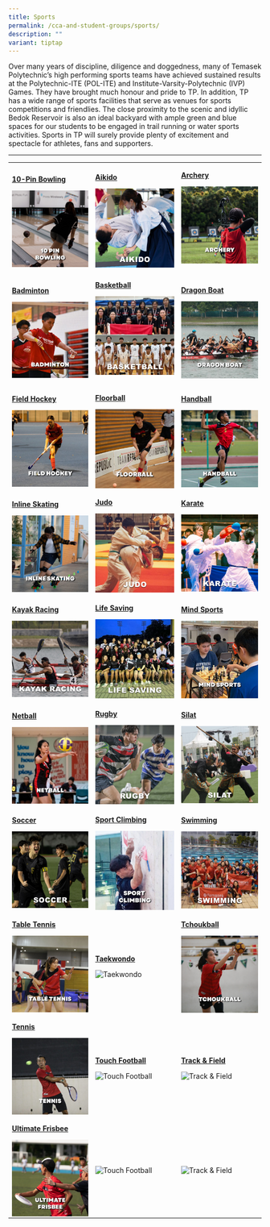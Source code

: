 ```yaml
---
title: Sports
permalink: /cca-and-student-groups/sports/
description: ""
variant: tiptap
---
```

<p>Over many years of discipline, diligence and doggedness, many of Temasek
Polytechnic’s high performing sports teams have achieved sustained results
at the Polytechnic-ITE (POL-ITE) and Institute-Varsity-Polytechnic (IVP)
Games. They have brought much honour and pride to TP. In addition, TP has
a wide range of sports facilities that serve as venues for sports competitions
and friendlies. The close proximity to the scenic and idyllic Bedok Reservoir
is also an ideal backyard with ample green and blue spaces for our students
to be engaged in trail running or water sports activities. Sports in TP
will surely provide plenty of excitement and spectacle for athletes, fans
and supporters.</p>
<hr>
<table style="minWidth: 75px">
<colgroup>
<col>
<col>
<col>
</colgroup>
<tbody>
<tr>
<td rowspan="1" colspan="1">
<p><strong><a href="/sports/10-pin-bowling/" rel="noopener noreferrer nofollow" target="_blank">10-Pin Bowling</a></strong>
</p>
<div class="isomer-image-wrapper">
<img style="display:block;margin-left:auto;margin-right:auto;" height="auto" width="100%" alt="10 Pin Bowling" src="/images/Sports/BOWLING_button-01.png">
</div>
</td>
<td rowspan="1" colspan="1">
<p><strong><a href="/sports/aikido" rel="noopener noreferrer nofollow" target="_blank">Aikido</a></strong>
</p>
<div class="isomer-image-wrapper">
<img style="width: 100%" height="auto" width="100%" alt="" src="/images/Sports/Aikido.jpg">
</div>
</td>
<td rowspan="1" colspan="1">
<p><strong><a href="/sports/archery" rel="noopener noreferrer nofollow" target="_blank">Archery</a></strong>
</p>
<div class="isomer-image-wrapper">
<img style="display:block;margin-left:auto;margin-right:auto;" height="auto" width="100%" alt="Archery" src="/images/Sports/ARCHERY_button-01.png">
</div>
<p></p>
</td>
</tr>
<tr>
<td rowspan="1" colspan="1">
<p><strong><a href="/sports/badminton" rel="noopener noreferrer nofollow" target="_blank">Badminton</a></strong>
</p>
<div class="isomer-image-wrapper">
<img style="display:block;margin-left:auto;margin-right:auto;" height="auto" width="100%" alt="Badminton" src="/images/Sports/BADMINTON_button-01.png">
</div>
</td>
<td rowspan="1" colspan="1">
<p><strong><a href="/sports/basketball" rel="noopener noreferrer nofollow" target="_blank">Basketball</a></strong>
</p>
<div class="isomer-image-wrapper">
<img style="width: 100%" height="auto" width="100%" alt="" src="/images/Sports/Basketball_2.jpg">
</div>
<p></p>
</td>
<td rowspan="1" colspan="1">
<p><strong><a href="/sports/dragon-boat" rel="noopener noreferrer nofollow" target="_blank">Dragon Boat</a></strong>
</p>
<div class="isomer-image-wrapper">
<img style="display:block;margin-left:auto;margin-right:auto;" height="auto" width="100%" alt="Dragon Boat" src="/images/Sports/DRAGONBOAT_button-01.png">
</div>
</td>
</tr>
<tr>
<td rowspan="1" colspan="1">
<p><strong><a href="/sports/field-hockey" rel="noopener noreferrer nofollow" target="_blank">Field Hockey</a></strong>
</p>
<div class="isomer-image-wrapper">
<img style="display:block;margin-left:auto;margin-right:auto;" height="auto" width="100%" alt="Field Hockey" src="/images/Sports/FIELD HOCKEY_button-01.png">
</div>
</td>
<td rowspan="1" colspan="1">
<p><strong><a href="/sports/floorball" rel="noopener noreferrer nofollow" target="_blank">Floorball</a></strong>
</p>
<div class="isomer-image-wrapper">
<img style="display:block;margin-left:auto;margin-right:auto;" height="auto" width="100%" alt="Floorball" src="/images/Sports/FLOORBALL_button-01.png">
</div>
</td>
<td rowspan="1" colspan="1">
<p><strong><a href="/sports/handball" rel="noopener noreferrer nofollow" target="_blank">Handball</a></strong>
</p>
<div class="isomer-image-wrapper">
<img style="display:block;margin-left:auto;margin-right:auto;" height="auto" width="100%" alt="Handball" src="/images/Sports/HANDBALL_button-01.png">
</div>
</td>
</tr>
<tr>
<td rowspan="1" colspan="1">
<p><strong><a href="/sports/inline-skating" rel="noopener noreferrer nofollow" target="_blank">Inline Skating</a></strong>
</p>
<div class="isomer-image-wrapper">
<img style="display:block;margin-left:auto;margin-right:auto;" height="auto" width="100%" alt="Inline Skating" src="/images/Sports/INLINE SKATING_button-01.png">
</div>
</td>
<td rowspan="1" colspan="1">
<p><strong><a href="/sports/judo" rel="noopener noreferrer nofollow" target="_blank">Judo</a></strong>
</p>
<div class="isomer-image-wrapper">
<img style="width: 100%" height="auto" width="100%" alt="" src="/images/Sports/JUDO_1.jpg">
</div>
</td>
<td rowspan="1" colspan="1">
<p><strong><a href="/sports/karate" rel="noopener noreferrer nofollow" target="_blank">Karate</a></strong>
</p>
<div class="isomer-image-wrapper">
<img style="width: 100%" height="auto" width="100%" alt="" src="/images/Sports/Karate_1.jpg">
</div>
</td>
</tr>
<tr>
<td rowspan="1" colspan="1">
<p><strong><a href="/sports/kayak-racing/" rel="noopener noreferrer nofollow" target="_blank">Kayak Racing</a></strong>
</p>
<div class="isomer-image-wrapper">
<img style="width: 100%" height="auto" width="100%" alt="" src="/images/Sports/Kayak_Racing_1.jpg">
</div>
</td>
<td rowspan="1" colspan="1">
<p><strong><a href="/sports/life-saving/" rel="noopener noreferrer nofollow" target="_blank">Life Saving</a></strong>
</p>
<div class="isomer-image-wrapper">
<img style="width: 100%" height="auto" width="100%" alt="" src="/images/Sports/Life_Saving_1.jpg">
</div>
</td>
<td rowspan="1" colspan="1">
<p><strong><a href="/sports/mind-sports" rel="noopener noreferrer nofollow" target="_blank">Mind Sports</a></strong>
</p>
<div class="isomer-image-wrapper">
<img style="display:block;margin-left:auto;margin-right:auto;" height="auto" width="100%" alt="Mind Sports" src="/images/Sports/MIND SPORTS_button-01.png">
</div>
</td>
</tr>
<tr>
<td rowspan="1" colspan="1">
<p><strong><a href="/sports/netball" rel="noopener noreferrer nofollow" target="_blank">Netball</a></strong>
</p>
<div class="isomer-image-wrapper">
<img style="display:block;margin-left:auto;margin-right:auto;" height="auto" width="100%" alt="Netball" src="/images/Sports/NETBALL_button-01.png">
</div>
</td>
<td rowspan="1" colspan="1">
<p><strong><a href="/sports/rugby" rel="noopener noreferrer nofollow" target="_blank">Rugby</a></strong>
</p>
<div class="isomer-image-wrapper">
<img style="width: 100%" height="auto" width="100%" alt="" src="/images/Sports/Rugby_1.jpg">
</div>
</td>
<td rowspan="1" colspan="1">
<p><strong><a href="/sports/silat/" rel="noopener noreferrer nofollow" target="_blank">Silat</a></strong>
</p>
<div class="isomer-image-wrapper">
<img style="width: 100%" height="auto" width="100%" alt="" src="/images/Sports/Silat_1.jpg">
</div>
</td>
</tr>
<tr>
<td rowspan="1" colspan="1">
<p><strong><a href="/sports/soccer" rel="noopener noreferrer nofollow" target="_blank">Soccer</a></strong>
</p>
<div class="isomer-image-wrapper">
<img style="width: 100%" height="auto" width="100%" alt="" src="/images/Sports/Soccer_1.jpg">
</div>
</td>
<td rowspan="1" colspan="1">
<p><strong><a href="/sports/sport-climbing" rel="noopener noreferrer nofollow" target="_blank">Sport Climbing</a></strong>
</p>
<div class="isomer-image-wrapper">
<img style="display:block;margin-left:auto;margin-right:auto;" height="auto" width="100%" alt="Sport Climbing" src="/images/Sports/SPORT CLIMBING_button-01.png">
</div>
</td>
<td rowspan="1" colspan="1">
<p><strong><a href="/sports/swimming" rel="noopener noreferrer nofollow" target="_blank">Swimming</a></strong>
</p>
<div class="isomer-image-wrapper">
<img style="width: 100%" height="auto" width="100%" alt="" src="/images/Sports/Swimming_1.jpg">
</div>
</td>
</tr>
<tr>
<td rowspan="1" colspan="1">
<p><strong><a href="/sports/table-tennis" rel="noopener noreferrer nofollow" target="_blank">Table Tennis</a></strong>
</p>
<div class="isomer-image-wrapper">
<img style="display:block;margin-left:auto;margin-right:auto;" height="auto" width="100%" alt="Table Tennis" src="/images/Sports/TABLE TENNIS_button-01.png">
</div>
</td>
<td rowspan="1" colspan="1">
<p><strong><a href="/sports/taekwondo" rel="noopener noreferrer nofollow" target="_blank">Taekwondo</a></strong>
</p>
<div class="isomer-image-wrapper">
<img style="display:block;margin-left:auto;margin-right:auto;" height="auto" width="100%" alt="Taekwondo" src="https://hosting.photobucket.com/images/i/tracyng81/Taekwondo_fF1Qotz1BPcZ4jFvxvvd7n.jpg?width=320&amp;height=320&amp;fit=bounds">
</div>
</td>
<td rowspan="1" colspan="1">
<p><strong><a href="/sports/tchoukball" rel="noopener noreferrer nofollow" target="_blank">Tchoukball</a></strong>
</p>
<div class="isomer-image-wrapper">
<img style="display:block;margin-left:auto;margin-right:auto;" height="auto" width="100%" alt="Tchoukball" src="/images/Sports/TCHOUKBALL_button-01.png">
</div>
</td>
</tr>
<tr>
<td rowspan="1" colspan="1">
<p><strong><a href="/sports/tennis" rel="noopener noreferrer nofollow" target="_blank">Tennis</a></strong>
</p>
<div class="isomer-image-wrapper">
<img style="display:block;margin-left:auto;margin-right:auto;" height="auto" width="100%" alt="Tennis" src="/images/Sports/TENNIS_button-01.png">
</div>
</td>
<td rowspan="1" colspan="1">
<p><strong><a href="/sports/touch-football" rel="noopener noreferrer nofollow" target="_blank">Touch Football</a></strong>
</p>
<div class="isomer-image-wrapper">
<img style="display:block;margin-left:auto;margin-right:auto;" height="auto" width="100%" alt="Touch Football" src="https://hosting.photobucket.com/images/i/tracyng81/Touch_Football.jpg?width=320&amp;height=320&amp;fit=bounds">
</div>
</td>
<td rowspan="1" colspan="1">
<p><strong><a href="/sports/track-and-field" rel="noopener noreferrer nofollow" target="_blank">Track &amp; Field</a></strong>
</p>
<div class="isomer-image-wrapper">
<img style="display:block;margin-left:auto;margin-right:auto;" height="auto" width="100%" alt="Track &amp; Field" src="https://hosting.photobucket.com/images/i/tracyng81/Track_Field_cQ6wB7Zu5eeQGFvqWssPuu.jpg?width=320&amp;height=320&amp;fit=bounds">
</div>
</td>
</tr>
<tr>
<td rowspan="1" colspan="1">
<p><strong><a href="/sports/ultimate-frisbee" rel="noopener noreferrer nofollow" target="_blank">Ultimate Frisbee</a></strong>
</p>
<div class="isomer-image-wrapper">
<img style="display:block;margin-left:auto;margin-right:auto;" height="auto" width="100%" alt="Ultimate Frisbee" src="/images/Sports/ULTIMATE FRISBEE_button-01.png">
</div>
</td>
<td rowspan="1" colspan="1">
<p></p>
<div class="isomer-image-wrapper">
<img style="display:block;margin-left:auto;margin-right:auto;" height="auto" width="100%" alt="Touch Football" src="https://hosting.photobucket.com/images/i/tracyng81/Volleyball_nbZJUDbmARuvV6o2jNkrVj.jpg?width=320&amp;height=320&amp;fit=boundsg">
</div>
</td>
<td rowspan="1" colspan="1">
<p></p>
<div class="isomer-image-wrapper">
<img style="display:block;margin-left:auto;margin-right:auto;" height="auto" width="100%" alt="Track &amp; Field" src="https://hosting.photobucket.com/images/i/tracyng81/Water_Polo.jpg?width=320&amp;height=320&amp;fit=bounds">
</div>
</td>
</tr>
</tbody>
</table>
<p></p>